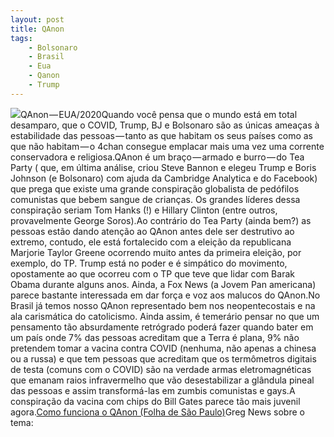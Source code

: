 ```yaml
---
layout: post
title: QAnon
tags:
	- Bolsonaro
	- Brasil
	- Eua
	- Qanon
	- Trump
---
```


![](https://cdn-images-1.medium.com/max/1200/1*u53mCmLf1Z7YSBHJ1_ISNQ.jpeg)QAnon — EUA/2020Quando você pensa que o mundo está em total desamparo, que o COVID, Trump, BJ e Bolsonaro são as únicas ameaças à estabilidade das pessoas — tanto as que habitam os seus países como as que não habitam — o 4chan consegue emplacar mais uma vez uma corrente conservadora e religiosa.QAnon é um braço — armado e burro — do Tea Party ( que, em última análise, criou Steve Bannon e elegeu Trump e Boris Johnson (e Bolsonaro) com ajuda da Cambridge Analytica e do Facebook) que prega que existe uma grande conspiração globalista de pedófilos comunistas que bebem sangue de crianças. Os grandes líderes dessa conspiração seriam Tom Hanks (!) e Hillary Clinton (entre outros, provavelmente George Soros).Ao contrário do Tea Party (ainda bem?) as pessoas estão dando atenção ao QAnon antes dele ser destrutivo ao extremo, contudo, ele está fortalecido com a eleição da republicana Marjorie Taylor Greene ocorrendo muito antes da primeira eleição, por exemplo, do TP. Trump está no poder e é simpático do movimento, opostamente ao que ocorreu com o TP que teve que lidar com Barak Obama durante alguns anos. Ainda, a Fox News (a Jovem Pan americana) parece bastante interessada em dar força e voz aos malucos do QAnon.No Brasil já temos nosso QAnon representado bem nos neopentecostais e na ala carismática do catolicismo. Ainda assim, é temerário pensar no que um pensamento tão absurdamente retrógrado poderá fazer quando bater em um país onde 7% das pessoas acreditam que a Terra é plana, 9% não pretendem tomar a vacina contra COVID (nenhuma, não apenas a chinesa ou a russa) e que tem pessoas que acreditam que os termômetros digitais de testa (comuns com o COVID) são na verdade armas eletromagnéticas que emanam raios infravermelho que vão desestabilizar a glândula pineal das pessoas e assim transformá-las em zumbis comunistas e gays.A conspiração da vacina com chips do Bill Gates parece tão mais juvenil agora.[Como funciona o QAnon (Folha de São Paulo)](https://www1.folha.uol.com.br/mundo/2020/08/como-funciona-o-qanon-teoria-da-conspiracao-pro-trump-que-surgiu-como-herdeira-do-tea-party.shtml)Greg News sobre o tema:
